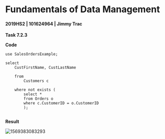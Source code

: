 # Fundamentals of Data Management

#### 2019HS2 |  101624964 | Jimmy Trac 

**Task 7.2.3**



**Code**

```mysql
use SalesOrdersExample;

select 
	CustFirstName, CustLastName
    
	from 
		Customers c
	
	where not exists (
        select *
        from Orders o
        where c.CustomerID = o.CustomerID
		);
		
```



**Result**

![1569383083293](F:\repos\fundamentals-of-data-management\pt7.2.3c\7.2.3.assets\1569383083293.png)